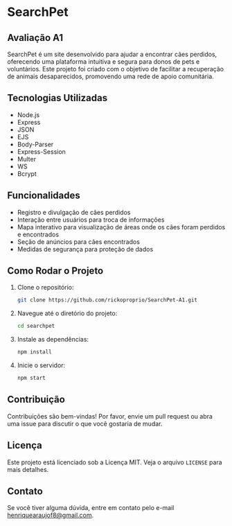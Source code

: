 # SearchPet

## Avaliação A1
SearchPet é um site desenvolvido para ajudar a encontrar cães perdidos, oferecendo uma plataforma intuitiva e segura para donos de pets e voluntários. Este projeto foi criado com o objetivo de facilitar a recuperação de animais desaparecidos, promovendo uma rede de apoio comunitária.

## Tecnologias Utilizadas

- Node.js
- Express
- JSON
- EJS
- Body-Parser
- Express-Session
- Multer
- WS
- Bcrypt

## Funcionalidades

- Registro e divulgação de cães perdidos
- Interação entre usuários para troca de informações
- Mapa interativo para visualização de áreas onde os cães foram perdidos e encontrados
- Seção de anúncios para cães encontrados
- Medidas de segurança para proteção de dados

## Como Rodar o Projeto

1. Clone o repositório:
   ```sh
   git clone https://github.com/rickoproprio/SearchPet-A1.git
   ```
2. Navegue até o diretório do projeto:
   ```sh
   cd searchpet
    ```
3. Instale as dependências:
   ```sh
   npm install
   ```
4. Inicie o servidor:
   ```sh
   npm start
   ```
   
## Contribuição

Contribuições são bem-vindas! Por favor, envie um pull request ou abra uma issue para discutir o que você gostaria de mudar.

## Licença

Este projeto está licenciado sob a Licença MIT. Veja o arquivo `LICENSE` para mais detalhes.

## Contato

Se você tiver alguma dúvida, entre em contato pelo e-mail [henriquearaujof8@gmail.com](mailto:henriquearaujof8@gmail.com).

